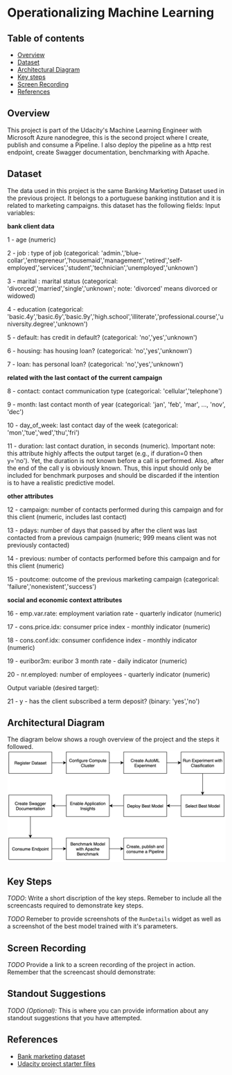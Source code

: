# Operationalizing Machine Learning

## Table of contents
* [Overview](#Overview)
* [Dataset](#Dataset)
* [Architectural Diagram](#Architectural-Diagram)
* [Key steps](#Key-Steps)
* [Screen Recording](#Screen-Recording)
* [References](#References)

## Overview
This project is part of the Udacity's Machine Learning Engineer with Microsoft Azure nanodegree, this is the second project where I create, publish and consume a Pipeline. I also deploy the pipeline as a http rest endpoint, create Swagger documentation, benchmarking with Apache.

## Dataset

The data used in this project is the same Banking Marketing Dataset used in the previous project. It belongs to a portuguese banking institution and it is related to marketing campaigns. this dataset has the following fields:
Input variables:

**bank client data**

1 - age (numeric)

2 - job : type of job (categorical: 'admin.','blue-collar','entrepreneur','housemaid','management','retired','self-employed','services','student','technician','unemployed','unknown')

3 - marital : marital status (categorical: 'divorced','married','single','unknown'; note: 'divorced' means divorced or widowed)

4 - education (categorical: 'basic.4y','basic.6y','basic.9y','high.school','illiterate','professional.course','university.degree','unknown')

5 - default: has credit in default? (categorical: 'no','yes','unknown')

6 - housing: has housing loan? (categorical: 'no','yes','unknown')

7 - loan: has personal loan? (categorical: 'no','yes','unknown')

**related with the last contact of the current campaign**

8 - contact: contact communication type (categorical: 'cellular','telephone')

9 - month: last contact month of year (categorical: 'jan', 'feb', 'mar', ..., 'nov', 'dec')

10 - day_of_week: last contact day of the week (categorical: 'mon','tue','wed','thu','fri')

11 - duration: last contact duration, in seconds (numeric). Important note: this attribute highly affects the output target (e.g., if duration=0 then y='no'). Yet, the duration is not known before a call is performed. Also, after the end of the call y is obviously known. Thus, this input should only be included for benchmark purposes and should be discarded if the intention is to have a realistic predictive model.

**other attributes**

12 - campaign: number of contacts performed during this campaign and for this client (numeric, includes last contact)

13 - pdays: number of days that passed by after the client was last contacted from a previous campaign (numeric; 999 means client was not previously contacted)

14 - previous: number of contacts performed before this campaign and for this client (numeric)

15 - poutcome: outcome of the previous marketing campaign (categorical: 'failure','nonexistent','success')

**social and economic context attributes**

16 - emp.var.rate: employment variation rate - quarterly indicator (numeric)

17 - cons.price.idx: consumer price index - monthly indicator (numeric)

18 - cons.conf.idx: consumer confidence index - monthly indicator (numeric)

19 - euribor3m: euribor 3 month rate - daily indicator (numeric)

20 - nr.employed: number of employees - quarterly indicator (numeric)

Output variable (desired target):

21 - y - has the client subscribed a term deposit? (binary: 'yes','no')

## Architectural Diagram
The diagram below shows a rough overview of the project and the steps it followed.
![Diagram](images/diagram.png)

## Key Steps
*TODO*: Write a short discription of the key steps. Remeber to include all the screencasts required to demonstrate key steps. 

*TODO* Remeber to provide screenshots of the `RunDetails` widget as well as a screenshot of the best model trained with it's parameters.

## Screen Recording
*TODO* Provide a link to a screen recording of the project in action. Remember that the screencast should demonstrate:

## Standout Suggestions
*TODO (Optional):* This is where you can provide information about any standout suggestions that you have attempted.

## References
- [Bank marketing dataset](http://archive.ics.uci.edu/ml/datasets/Bank+Marketing)
- [Udacity project starter files](https://github.com/udacity/nd00333_AZMLND_C2)
